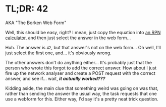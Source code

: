 # TL;DR: 42
AKA "The Borken Web Form"

Well, this should be easy, right? I mean, just copy the equation into [an RPN calculator](https://gist.github.com/jpcaruana/3973495), and then just select the answer in the web form...

Huh. The answer is `42`, but that answer's not on the web form... Oh well, I'll just select the first one, and... it's obviously wrong.

The other answers don't do anything either... It's probably just that the person who wrote this forgot to add the correct answer. How about I just fire up the network analyser and create a POST request with the correct answer, and see if... wait, ***it actually worked???***

Kidding aside, the main clue that something weird was going on was that, rather than sending the answer the usual way, the task requests that one use a webform for this. Either way, I'd say it's a pretty neat trick question.

